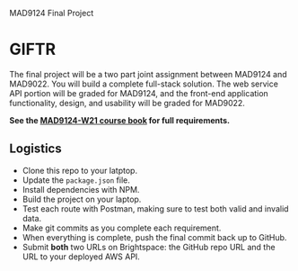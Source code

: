 MAD9124 Final Project

# GIFTR

The final project will be a two part joint assignment between MAD9124 and MAD9022. You will build a complete full-stack solution. The web service API portion will be graded for MAD9124, and the front-end application functionality, design, and usability will be graded for MAD9022.

**See the [MAD9124-W21 course book](https://mad9124.github.io/W2021/deliverables/final.html) for full requirements.**

## Logistics

- Clone this repo to your latptop.
- Update the `package.json` file.
- Install dependencies with NPM.
- Build the project on your laptop.
- Test each route with Postman, making sure to test both valid and invalid data.
- Make git commits as you complete each requirement.
- When everything is complete, push the final commit back up to GitHub.
- Submit **both** two URLs on Brightspace: the GitHub repo URL and the URL to your deployed AWS API.
